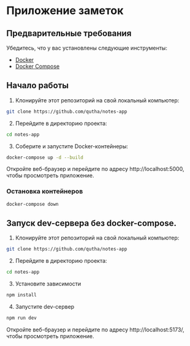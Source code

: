 # Приложение заметок

## Предварительные требования

Убедитесь, что у вас установлены следующие инструменты:

- [Docker](https://docs.docker.com/get-docker/)
- [Docker Compose](https://docs.docker.com/compose/install/)

## Начало работы

1. Клонируйте этот репозиторий на свой локальный компьютер:

```bash
git clone https://github.com/qutha/notes-app
```

2. Перейдите в директорию проекта:

```bash
cd notes-app
```

3. Соберите и запустите Docker-контейнеры:

```bash
docker-compose up -d --build
```

Откройте веб-браузер и перейдите по адресу http://localhost:5000, чтобы просмотреть приложение.

### Остановка контейнеров

```bash
docker-compose down
```

## Запуск dev-сервера без docker-compose.

1. Клонируйте этот репозиторий на свой локальный компьютер:

```bash
git clone https://github.com/qutha/notes-app
```

2. Перейдите в директорию проекта:

```bash
cd notes-app
```

3. Установите зависимости

```bash
npm install
```

4. Запустите dev-сервер

```bash
npm run dev
```

Откройте веб-браузер и перейдите по адресу http://localhost:5173/, чтобы просмотреть приложение.
